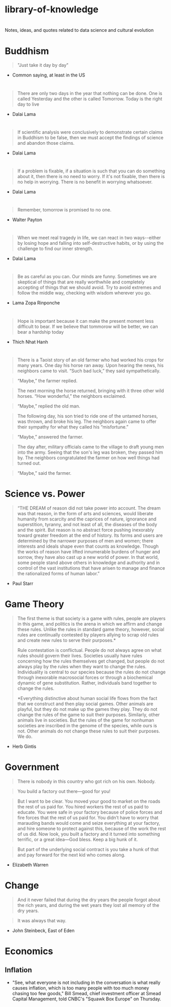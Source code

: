 
# library-of-knowledge

#
Notes, ideas, and quotes related to data science and cultural evolution


# Buddhism  

> "Just take it day by day"

- Common saying, at least in the US

#
> There are only two days in the year that nothing can be done. One is called Yesterday and the other is called Tomorrow. Today is the right day to live

- Dalai Lama

#
> If scientific analysis were conclusively to demonstrate certain claims in Buddhism to be false, then we must accept the findings of science and abandon those claims.

- Dalai Lama

#

> If a problem is fixable, if a situation is such that you can do something about it, then there is no need to worry. If it's not fixable, then there is no help in worrying. There is no benefit in worrying whatsoever.  

- Dalai Lama
#

> Remember, tomorrow is promised to no one.

- Walter Payton

#

>When we meet real tragedy in life, we can react in two ways--either by losing hope and falling into self-destructive habits, or by using the challenge to find our inner strength.

- Dalai Lama

#
>Be as careful as you can. Our minds are funny. Sometimes we are skeptical of things that are really worthwhile and completely accepting of things that we should avoid. Try to avoid extremes and follow the middle way, checking with wisdom wherever you go.

- Lama Zopa Rinponche 

#

> Hope is important because it can make the present moment less difficult to bear. If we believe that tommorow will be better, we can bear a hardship today

- Thich Nhat Hanh 

#


> There is a Taoist story of an old farmer who had worked his crops for many years. One day his horse ran away. Upon hearing the news, his neighbors came to visit. “Such bad luck,” they said sympathetically.

> “Maybe,” the farmer replied.

> The next morning the horse returned, bringing with it three other wild horses. “How wonderful,” the neighbors exclaimed.

> “Maybe,” replied the old man.

> The following day, his son tried to ride one of the untamed horses, was thrown, and broke his leg. The neighbors again came to offer their sympathy for what they called his “misfortune.”

> “Maybe,” answered the farmer.

> The day after, military officials came to the village to draft young men into the army. Seeing that the son's leg was broken, they passed him by. The neighbors congratulated the farmer on how well things had turned out.

> “Maybe,” said the farmer.



# Science vs. Power 

> “THE DREAM of reason did not take power into account. The dream was
> that reason, in the form of arts and sciences, would liberate humanity
> from scarcity and the caprices of nature, ignorance and superstition,
> tyranny, and not least of all, the diseases of the body and the
> spirit. But reason is no abstract force pushing inexorably toward
> greater freedom at the end of history. Its forms and users are
> determined by the narrower purposes of men and women; there interests
> and ideals shape even that counts as knowledge. Though the works of
> reason have lifted innumerable burdens of hunger and sorrow, they have
> also cast up a new world of power. In that world, some people stand
> above others in knowledge and authority and in control of the vast
> institutions that have arisen to manage and finance the rationalized
> forms of human labor.”
>
  - Paul Starr

# Game Theory

> The first theme is that society is a game with rules, people are
> players in this game, and politics is the arena in which we affirm and
> change these rules. Unlike the rules in standard game theory, however,
> social rules are continually contested by players allying to scrap old
> rules and create new rules to serve their purposes.*
>
> Rule contestation is conflictual. People do not always agree on what
> rules should govern their lives. Societies usually have rules
> concerning how the rules themselves get changed, but people do not
> always play by the rules when they want to change the rules.
> Individuality is central to our species because the rules do not
> change through inexorable macrosocial forces or through a biochemical
> dynamic of gene substitution. Rather, individuals band together to
> change the rules.
>
> *Everything distinctive about human social life flows from the fact
> that we construct and then play social games. Other animals are
> playful, but they do not make up the games they play. They do not
> change the rules of the game to suit their purposes. Similarly, other
> animals live in societies. But the rules of the game for nonhuman
> societies are inscribed in the genome of the species, while ours is
> not. Other animals do not change these rules to suit their purposes.
> We do.

-   Herb Gintis

# Government 

> There is nobody in this country who got rich on his own. Nobody.

> You build a factory out there—good for you!

> But I want to be clear. You moved your good to market on the roads the
> rest of us paid for. You hired workers the rest of us paid to educate.
> You were safe in your factory because of police forces and fire forces
> that the rest of us paid for. You didn’t have to worry that marauding
> bands would come and seize everything at your factory, and hire someone
> to protect against this, because of the work the rest of us did. Now
> look, you built a factory and it turned into something terrific, or a
> great idea—God bless. Keep a big hunk of it.

> But part of the underlying social contract is you take a hunk of that
> and pay forward for the next kid who comes along.

- Elizabeth Warren

# Change

> And it never failed that during the dry years the people forgot about the rich years, and during the wet years they lost all memory of the dry years.  

> It was always that way. 

- John Steinbeck, East of Eden 

# **Economics**

## Inflation 

- "See, what everyone is not including in the conversation is what really causes inflation, which is too many people with too much money chasing too few goods," Bill Smead, chief investment officer at Smead Capital Management, told CNBC's "Squawk Box Europe" on Thursday. 